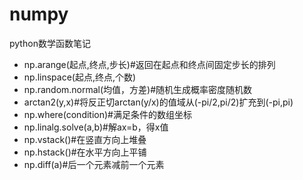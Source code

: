 # numpy
python数学函数笔记

- np.arange(起点,终点,步长)#返回在起点和终点间固定步长的排列
- np.linspace(起点,终点,个数)
- np.random.normal(均值，方差)#随机生成概率密度随机数
- arctan2(y,x)#将反正切arctan(y/x)的值域从(-pi/2,pi/2)扩充到(-pi,pi)
- np.where(condition)#满足条件的数组坐标
- np.linalg.solve(a,b)#解ax=b，得x值
- np.vstack()#在竖直方向上堆叠
- np.hstack()#在水平方向上平铺
- np.diff(a)#后一个元素减前一个元素

